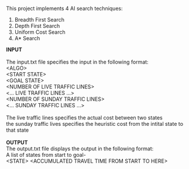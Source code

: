 This project implements 4 AI search techniques:  
<ol>
<li>Breadth First Search</li>
<li>Depth First Search</li>
<li>Uniform Cost Search</li>
<li>A* Search</li>
</ol>

**INPUT**</br>  
The input.txt file specifies the input in the following format:</br> 
\<ALGO\></br> 
\<START STATE\></br> 
\<GOAL STATE\></br>
\<NUMBER OF LIVE TRAFFIC LINES\></br> 
\<... LIVE TRAFFIC LINES ...\></br>
\<NUMBER OF SUNDAY TRAFFIC LINES\></br> 
\<... SUNDAY TRAFFIC LINES ...\></br>
</br>
The live traffic lines specifies the actual cost between two states</br>
the sunday traffic lives specifies the heuristic cost from the intital state to that state</br>
</br>
**OUTPUT**</br>
The output.txt file displays the output in the following format:</br>
A list of states from start to goal-</br>
\<STATE\> \<ACCUMULATED TRAVEL TIME FROM START TO HERE\>
